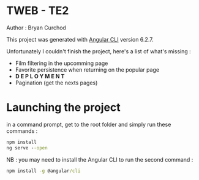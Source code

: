# TWEB - TE2
Author : Bryan Curchod

This project was generated with [Angular CLI](https://github.com/angular/angular-cli) version 6.2.7.

Unfortunately I couldn't finish the project, here's a list of what's missing : 
- Film filtering in the upcomming page
- Favorite persistence when returning on the popular page
- **D E P L O Y M E N T**
- Pagination (get the nexts pages)

# Launching the project
in a command prompt, get to the root folder and simply run these commands : 
```cmd
npm install
ng serve --open
```
NB : you may need to install the Angular CLI to run the second command : 
```cmd
npm install -g @angular/cli
```